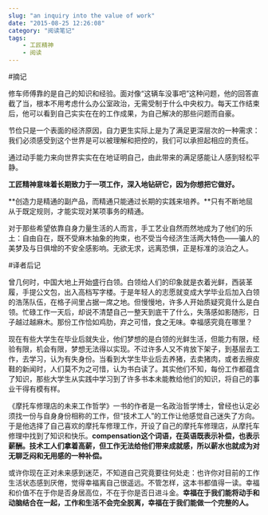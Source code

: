 ```yaml
---
slug: "an inquiry into the value of work"
date: "2015-08-25 12:26:08"
category: "阅读笔记"
tags:
    - 工匠精神
    - 阅读
---
```


#摘记

修车师傅靠的是自己的知识和经验。面对像“这辆车没事吧”这种问题，他的回答直截了当，根本不用考虑什么办公室政治，无需受制于什么中央权力。每天工作结束后，他可以看到自己实实在在的工作成果，为自己解决的那些问题而自豪。

节俭只是一个表面的经济原因，自力更生实际上是为了满足更深层次的一种需求：我们必须感受到这个世界是可以被理解和把控的，我们可以承担起相应的责任。

通过动手能力来向世界实实在在地证明自己，由此带来的满足感能让人感到轻松平静。

**工匠精神意味着长期致力于一项工作，深入地钻研它，因为你想把它做好。**

**创造力是精通的副产品，而精通只能通过长期的实践来培养。**只有不断地屈从于既定规则，才能实现对某项事务的精通。

对于那些希望依靠自身力量生活的人而言，手工艺业自然而然地成为了他们的乐土：自由自在，既不受麻木抽象的拘束，也不受当今经济生活两大特色——骗人的美梦及与日俱增的不安全感影响。无欲无求，远离恐惧，正是标准的淡泊之人。

#译者后记

曾几何时，中国大地上开始盛行白领。白领给人们的印象就是衣着光鲜，西装革履，手提公文包，出入高档写字楼。于是年轻人的志愿就变成大学毕业后加入白领的浩荡队伍，在格子间里占据一席之地。但慢慢地，许多人开始质疑究竟什么是白领。忙碌工作一天后，却说不清楚自己一整天到底干了什么，失落感如影随形，日子越过越麻木。那份工作恰如鸡肋，弃之可惜，食之无味。幸福感究竟在哪里？

现在有些大学生在毕业后就失业，他们梦想的是白领的光鲜生活，但能力有限，经验有限，机会有限，梦想无法得以实现。不过许多人又不肯放下架子，到基层去工作，去学习，认为有失身份。当看到大学生毕业后去养猪，去卖猪肉，或者去擦皮鞋的新闻时，人们莫不为之可惜，认为书白读了。其实他们不知，每份工作都蕴含了知识，那些大学生从实践中学习到了许多书本未能教给他们的知识，将自己的事业干得有模有样。

《摩托车修理店的未来工作哲学》一书的作者是一名政治哲学博士，曾经也认定必须找一份与自身身份相称的工作，但“技术工人”的工作让他感觉自己迷失了方向。于是他选择了自己喜欢的摩托车修理工作，开设了自己的摩托车修理店，从摩托车修理中找到了知识和快乐。**compensation这个词语，在英语既表示补偿，也表示薪酬。技术工人们拿着高薪，但工作无法给他们带来成就感，所以薪水也就成为对无聊乏闷和无用感的一种补偿。**

或许你现在正对未来感到迷茫，不知道自己究竟要往何处走：也许你对目前的工作生活状态感到厌倦，觉得幸福离自己很遥远。不管怎样，这本书都值得一读。幸福和价值不在于你是否身居高位，不在于你是否日进斗金。**幸福在于我们能将动手和动脑结合在一起，工作和生活不会完全脱离，幸福在于我们能做一个完整的人。**